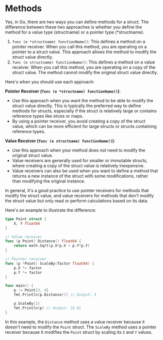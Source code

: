 # Methods

Yes, in Go, there are two ways you can define methods for a struct. The difference between these two approaches is whether you define the method for a value type (structname) or a pointer type (\*structname).

1. `func (e *structname) functionName()`: This defines a method on a pointer receiver. When you call this method, you are operating on a pointer to a struct value. This approach allows the method to modify the struct value directly.
2. `func (e structname) functionName()`: This defines a method on a value receiver. When you call this method, you are operating on a copy of the struct value. The method cannot modify the original struct value directly.

Here's when you should use each approach:

**Pointer Receiver (`func (e *structname) functionName()`)**:

* Use this approach when you want the method to be able to modify the struct value directly. This is typically the preferred way to define methods for structs, especially if the struct is relatively large or contains reference types like slices or maps.
* By using a pointer receiver, you avoid creating a copy of the struct value, which can be more efficient for large structs or structs containing reference types.

**Value Receiver (`func (e structname) functionName()`)**:

* Use this approach when your method does not need to modify the original struct value.
* Value receivers are generally used for smaller or immutable structs, where creating a copy of the struct value is relatively inexpensive.
* Value receivers can also be used when you want to define a method that returns a new instance of the struct with some modifications, rather than modifying the original instance.

In general, it's a good practice to use pointer receivers for methods that modify the struct value, and value receivers for methods that don't modify the struct value but only read or perform calculations based on its data.

Here's an example to illustrate the difference:

```go
type Point struct {
    X, Y float64
}

// Value receiver
func (p Point) Distance() float64 {
    return math.Sqrt(p.X*p.X + p.Y*p.Y)
}

// Pointer receiver
func (p *Point) ScaleBy(factor float64) {
    p.X *= factor
    p.Y *= factor
}

func main() {
    p := Point{3, 4}
    fmt.Println(p.Distance()) // Output: 5

    p.ScaleBy(2)
    fmt.Println(p) // Output: {6 8}
}
```

In this example, the `Distance` method uses a value receiver because it doesn't need to modify the `Point` struct. The `ScaleBy` method uses a pointer receiver because it modifies the `Point` struct by scaling its `X` and `Y` values.

